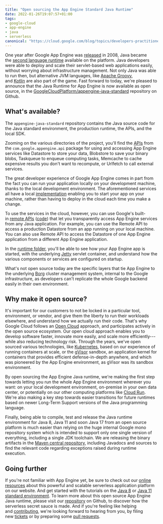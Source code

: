 ```yaml
---
title: "Open sourcing the App Engine Standard Java Runtime"
date: 2022-01-26T19:07:57+01:00
tags:
- google-cloud
- app-engine
- java
- serverless
canonical: "https://cloud.google.com/blog/topics/developers-practitioners/open-sourcing-app-engine-standard-java-runtime"
---
```


One year after Google App Engine was [released](http://googleappengine.blogspot.com/2008/04/introducing-google-app-engine-our-new.html) in 2008, Java became the [second language runtime](http://googleappengine.blogspot.com/2009/04/seriously-this-time-new-language-on-app.html) available on the platform. Java developers were able to deploy and scale their servlet-based web applications easily, without worrying about infrastructure management. Not only Java was able to run then, but alternative JVM languages, like [Apache Groovy](https://spring.io/blog/2009/04/08/write-your-google-app-engine-applications-in-groovy), and [Kotlin](https://kotlinlang.org/) are also part of the game. Fast forward to today, we're pleased to announce that the Java Runtime for App Engine is now available as open source, in the [GoogleCloudPlatform/appengine-java-standard](https://github.com/GoogleCloudPlatform/appengine-java-standard) repository on Github.

## What's available?

The `appengine-java-standard` repository contains the Java source code for the Java standard environment, the production runtime, the APIs, and the local SDK. 

Zooming on the various directories of the project, you'll find the [APIs](https://github.com/GoogleCloudPlatform/appengine-java-standard/tree/main/api/src/main/java/com/google/appengine/api) from the `com.google.appengine.api` package for using and accessing App Engine services like Datastore to store your data, Blobstore to save your binary blobs, Taskqueue to enqueue computing tasks, Memcache to cache expensive results you don't want to recompute, or Urlfetch to call external services. 

The great developer experience of Google App Engine comes in part from the fact you can run your application locally on your development machine, thanks to the local development environment. The aforementioned services all have a local [implementation](https://github.com/GoogleCloudPlatform/appengine-java-standard/tree/main/api_dev/src/main/java/com/google/appengine/api) enabling you to start your app on your machine, rather than having to deploy in the cloud each time you make a change.

To use the services in the cloud, however, you can use Google's built-in [remote APIs](https://cloud.google.com/appengine/docs/standard/java/tools/remoteapi) ([code](https://github.com/GoogleCloudPlatform/appengine-java-standard/tree/main/remoteapi/src/main/java/com/google/appengine/tools/remoteapi)) that let you transparently access App Engine services from any Java application. For example, you can use the Remote API to access a production Datastore from an app running on your local machine. You can also use Remote API to access the Datastore of one App Engine application from a different App Engine application.

In the [runtime folder](https://github.com/GoogleCloudPlatform/appengine-java-standard/tree/main/runtime/impl/src/main/java/com/google/apphosting), you'll be able to see how your App Engine app is started, with the underlying [Jetty](https://www.eclipse.org/jetty/) servlet container, and understand how the various components or services are configured on startup.

What's not open source today are the specific layers that tie App Engine to the underlying [Borg](https://research.google.com/pubs/pub43438.html?hl=es) cluster management system, internal to the Google infrastructure, as developers can't replicate the whole Google backend easily in their own environment.

## Why make it open source?

It's important for our customers to not be locked in a particular tool, environment, or vendor, and give them the liberty to run their workloads elsewhere, and understand how we actually run their code. That's why Google Cloud follows an [Open Cloud](https://cloud.google.com/open-cloud) approach, and participates actively in the open source ecosystem. Our open cloud approach enables you to develop software faster, innovate more easily, and scale more efficiently---while also reducing technology risk. Through the years, we've open sourced various technologies, like [Kubernetes](https://kubernetes.io/), based on our experience of running containers at scale, or the [gVisor](https://gvisor.dev/) sandbox, an application kernel for containers that provides efficient defense-in-depth anywhere, and which was pioneered by the App Engine environment, as gVisor was its sandbox environment.

By open sourcing the App Engine Java runtime, we're making the first step towards letting you run the whole App Engine environment wherever you want: on your local development environment, on-premise in your own data center, or potentially on our other computing platforms like [Cloud Run](https://cloud.google.com/run/). We're also making a key step towards easier transitions for future runtimes based on newer Long-Term Support versions of the Java programming language. 

Finally, being able to compile, test and release the Java runtime environment for Java 8, Java 11 and soon Java 17 from an open source platform is much easier than relying on the huge internal Google mono repository system which is intended to support only one single version of everything, including a single JDK toolchain. We are releasing the binary artifacts in the [Maven central repository](https://repo1.maven.org/maven2/com/google/appengine/), including Javadocs and sources to find the relevant code regarding exceptions raised during runtime execution.

## Going further

If you're not familiar with App Engine yet, be sure to check out our [online resources](https://cloud.google.com/appengine) about this powerful and scalable serverless application platform on our website. And get started with the tutorials on the [Java 8](https://cloud.google.com/appengine/docs/standard/java/runtime) or [Java 11 standard environment](https://cloud.google.com/appengine/docs/standard/java11/services/access). To learn more about this open source App Engine Java runtime, please visit our [repository](https://github.com/GoogleCloudPlatform/appengine-java-standard) on Github, to discover how the serverless secret sauce is made. And if you're feeling like helping and [contributing](https://github.com/GoogleCloudPlatform/appengine-java-standard/blob/main/CONTRIBUTING.md), we're looking forward to hearing from you, by filing new [tickets](https://github.com/GoogleCloudPlatform/appengine-java-standard/issues) or by preparing some [pull requests](https://github.com/GoogleCloudPlatform/appengine-java-standard/pulls).

[](https://cloud.google.com/blog/products/application-development/turn-it-up-to-eleven-java-11-runtime-comes-to-app-engine)